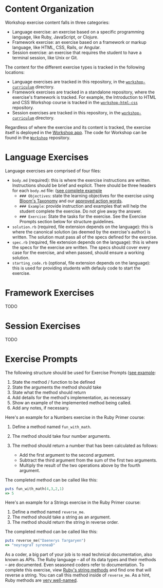 # Content Organization

Workshop exercise content falls in three categories:

- Language exercise: an exercise based on a specific programming language, like Ruby, JavaScript, or Clojure.
- Framework exercise: an exercise based on a framework or markup language, like HTML, CSS, Rails, or Angular.
- Session exercise: an exercise that requires the student to have a terminal session, like Unix or Git.

The content for the different exercise types is tracked in the following locations:

- Language exercises are tracked in this repository, in the [`workshop-curriculum`](https://github.com/Bloc/curriculum/tree/master/workshop-curriculum) directory.
- Framework exercises are tracked in a standalone repository, where the exercise's framework is tracked. For example, the Introduction to HTML and CSS Workshop course is tracked in the [`workshop-html-css`](https://github.com/Bloc/workshop-html-css) repository.
- Session exercises are tracked in this repository, in the [`workshop-curriculum`](https://github.com/Bloc/curriculum/tree/master/workshop-curriculum) directory.

Regardless of where the exercise and its content is tracked, the exercise itself is deployed in the [Workshop app](https://workshop.bloc.io). The code for Workshop can be found in the [`Workshop`](https://github.com/Bloc/workshop) repository.

# Language Exercises

Language exercises are comprised of four files:
- `body.md` (required): this is where the exercise instructions are written. Instructions should be brief and explicit. There should be three headers for each `body.md` file: ([see complete example](https://github.com/Bloc/curriculum/blob/master/workshop-curriculum/courses/ruby-primer/03-level-conditionals/01-if/body.md)
    - `### Objectives`: state the learning objectives for the exercise using [Bloom's Taxonomy](https://cft.vanderbilt.edu/guides-sub-pages/blooms-taxonomy/) and our [approved action words](https://docs.google.com/spreadsheets/d/1yy7IwVvNZoPNb-u-HTYwg4tIStg4z6oSmhRMsHWTerc/edit#gid=350932233).
    - `### Example`: provide instruction and examples that will help the student complete the exercise. Do not give away the answer.
    - `### Exercise`: State the tasks for the exercise. See the Exercise Prompts section below for structure guidelines.
- `solution.rb` (required, file extension depends on the language): this is where the canonical solution (as deemed by the exercise's author) is written. The solution must pass all of the specs defined for the exercise.
- `spec.rb` (required, file extension depends on the language): this is where the specs for the exercise are written. The specs should cover every case for the exercise, and when passed, should ensure a working solution.
- `starting_code.rb` (optional, file extension depends on the language): this is used for providing students with defauly code to start the exercise.

# Framework Exercises

TODO

# Session Exercises

TODO

# Exercise Prompts

The following structure should be used for Exercise Prompts ([see example](https://github.com/Bloc/curriculum/blob/master/workshop-curriculum/courses/ruby-primer/03-level-conditionals/01-if/body.md#exercise):

1. State the method / function to be defined
2. State the arguments the method should take
3. State what the method should return
4. Add details for the method's implementation, as necessary
5. Show an example of the implemented method being called.
6. Add any notes, if necessary.

Here's an example for a Numbers exercise in the Ruby Primer course:

1. Define a method named `fun_with_math`.
2. The method should take four number arguments.
3. The method should return a number that has been calculated as follows:

    - Add the first argument to the second argument.
    - Subtract the third argument from the sum of the first two arguments.
    - Multiply the result of the two operations above by the fourth argument.

The completed method can be called like this:

```ruby
puts fun_with_math(4,3,2,1)
=> 5
```

Here's an example for a Strings exercise in the Ruby Primer course:

1. Define a method named `reverse_me`.
2. The method should take a string as an argument.
3. The method should return the string in reverse order.

The completed method can be called like this:

```ruby
puts reverse_me("Daenerys Targaryen")
=> "neyragraT syreneaD"
```

As a coder, a big part of your job is to read technical documentation, also known as APIs. The Ruby language – all of its data types and their methods – are documented. Even seasoned coders refer to documentation. To complete this exercise, view [Ruby's string methods](http://ruby-doc.org/core-2.2.0/String.html) and find one that will reverse a string. You can call this method inside of `reverse_me`. As a hint, Ruby methods are [very well-named](http://ruby-doc.org/core-2.2.0/String.html#method-i-reverse).
